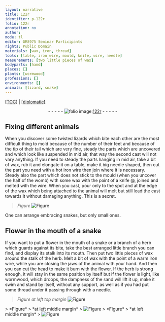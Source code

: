 ```yaml
---
layout: narrative
title: 122r
identifier: p-122r
folio: 122r
annotation: no
author:
mode: tl
editor: GR8975 Seminar Participants
rights: Public Domain
materials: [wax, iron, thread]
tools: [table, iron wire, mould, knife, wire, needle]
measurements: [two little pieces of wax]
bodyparts: [hand]
places: []
plants: [wormwood]
professions: []
environments: []
animals: [lizard, snake]
---
```


<p><a href="{{ site.baseurl }}/translation/">[TOC]</a> | <a href="{{ site.baseurl }}/texts/p-122r_tc/">[diplomatic]</a></p><div class="folio" align="center">- - - - - <a href="http://gallica.bnf.fr/ark:/12148/btv1b10500001g/f249.item.r=" target="_blank"><img src="https://cu-mkp.github.io/2017-workshop-edition/assets/photo-icon.png" alt="folio image: " style="display:inline-block; margin-bottom:-3px;"/>122r</a> - - - - - </div>  
  

## Fixing different animals

 
When you discover some twisted <span class="al">lizard</span>s which bite each other are the most difficult thing to mold because of the number of their feet and because of the tip of their tail which are very fine, steady the parts which are uncovered and which look like suspended in mid air, that way the second cast will not vary anything. If you need to steady the parts hanging in mid air, take a bit of <span class="m">wax</span>, rub it and elongate it on a <span class="tl">table</span>, make it big needle shaped, then cut the part you need with a hot <span class="tl"><span class="m">iron</span> wire</span> then join where it is necessary. Steady also the part which does not stick to the <span class="tl">mould</span> (when you uncover the half of the womb) with some <span class="m">wax</span> with the point of a <span class="tl">knife</span> @, joined and melted with the <span class="tl">wire</span>. When you cast, pour only to the spot and at the edge of the <span class="m">wax</span> which being attached to the animal will melt but still lead the cast towards it without damaging anything. This is a secret.
 
> *Figure*
> <a href="https://drive.google.com/open?id=0B9-oNrvWdlO5TVo3Y3lKWjA0dXM" target="_blank"><img src="https://cu-mkp.github.io/GR8975-edition/assets/photo-icon.png" alt="Figure" style="display:inline-block; margin-bottom:-3px;"/></a>
 
One can arrange embracing <span class="al">snake</span>s, but only small ones.

 
  

## Flower in the mouth of a <span class="al">snake</span>

 
If you want to put a flower in the mouth of a <span class="al">snake</span> or a branch of a herb which guards against its bite, take the best arranged little branch you can find, and display its stalk into its mouth. Then put <span class="ms">two little pieces of <span class="m">wax</span></span> around the stalk of the herb. Melt a bit of <span class="m">wax</span> with the point of a warm <span class="tl"><span class="m">iron</span> wire</span>, while you are closing the jaws of the animal with your <span class="bp">hand</span>. And then you can cut the head to make it burn with the flower. If the herb is strong enough, it will stay in the same position by itself but if the flower is light, like <span class="pa">wormwood</span>, which droops, the dampness of the sand will lift it up, make it swim and stand by itself, without any support, as well as if you had put some <span class="m">thread</span> under it passing through with a <span class="tl">needle</span>.
 
> *Figure*
> *at left top margin*
> <a href="https://drive.google.com/open?id=0B9-oNrvWdlO5ZDJlZ0g5OXNKeDQ" target="_blank"><img src="https://cu-mkp.github.io/GR8975-edition/assets/photo-icon.png" alt="Figure" style="display:inline-block; margin-bottom:-3px;"/></a>
 <span class="del"> 
> *Figure*
> *at left middle margin*
> <a href="https://drive.google.com/open?id=0B9-oNrvWdlO5UDgyYnNSZnlndjg" target="_blank"><img src="https://cu-mkp.github.io/GR8975-edition/assets/photo-icon.png" alt="Figure" style="display:inline-block; margin-bottom:-3px;"/></a>
 </span> <span class="del"> 
> *Figure*
> *at left middle margin*
> <a href="https://drive.google.com/open?id=0B9-oNrvWdlO5elo4VzJZRUppOWc" target="_blank"><img src="https://cu-mkp.github.io/GR8975-edition/assets/photo-icon.png" alt="Figure" style="display:inline-block; margin-bottom:-3px;"/></a>
 </span>

